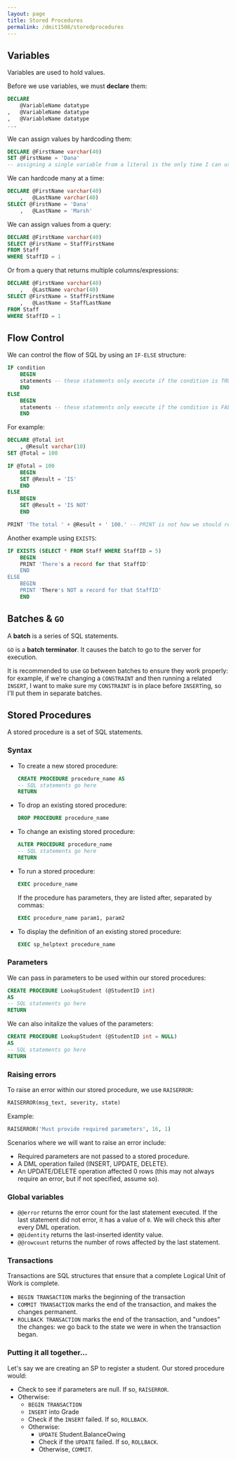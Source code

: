 ```yaml
---
layout: page
title: Stored Procedures
permalink: /dmit1508/storedprocedures
---
```


## Variables
Variables are used to hold values.

Before we use variables, we must **declare** them:
```sql
DECLARE     
    @VariableName datatype
,   @VariableName datatype
,   @VariableName datatype
...
```

We can assign values by hardcoding them:
```sql
DECLARE @FirstName varchar(40)
SET @FirstName = 'Dana' 
-- assigning a single variable from a literal is the only time I can use SET, otherwise I use SELECT
```

We can hardcode many at a time:
```sql
DECLARE @FirstName varchar(40)
    ,	@LastName varchar(40)
SELECT @FirstName = 'Dana'
    ,	@LastName = 'Marsh'
```

We can assign values from a query:
```sql
DECLARE @FirstName varchar(40)
SELECT @FirstName = StaffFirstName 
FROM Staff 
WHERE StaffID = 1
```

Or from a query that returns multiple columns/expressions:
```sql
DECLARE @FirstName varchar(40)
    ,	@LastName varchar(40)
SELECT @FirstName = StaffFirstName
    ,	@LastName = StaffLastName
FROM Staff 
WHERE StaffID = 1
```

## Flow Control

We can control the flow of SQL by using an `IF-ELSE` structure:
```sql
IF condition
	BEGIN
	statements -- these statements only execute if the condition is TRUE
	END
ELSE
	BEGIN
	statements -- these statements only execute if the condition is FALSE
	END
```

For example:
```sql
DECLARE @Total int
    , @Result varchar(10)
SET @Total = 100

IF @Total = 100
	BEGIN
	SET @Result = 'IS'
	END
ELSE
	BEGIN
	SET @Result = 'IS NOT'
	END

PRINT 'The total ' + @Result + ' 100.' -- PRINT is not how we should return messages to the user: it's primarily used for testing/debugging.
```
Another example using `EXISTS`:
```sql
IF EXISTS (SELECT * FROM Staff WHERE StaffID = 5)
	BEGIN
	PRINT 'There's a record for that StaffID'
	END
ELSE
	BEGIN
	PRINT 'There's NOT a record for that StaffID'
	END
```

## Batches & `GO`
A **batch** is a series of SQL statements.

`GO` is a **batch terminator**. It causes the batch to go to the server for execution.

It is recommended to use `GO` between batches to ensure they work properly: for example, if we're changing a `CONSTRAINT` and then running a related `INSERT`, I want to make sure my `CONSTRAINT`  is in place before `INSERT`ing, so I'll put them in separate batches.

## Stored Procedures
A stored procedure is a set of SQL statements.

### Syntax

- To create a new stored procedure:
    ```sql
    CREATE PROCEDURE procedure_name AS
    -- SQL statements go here
    RETURN
    ```
- To drop an existing stored procedure:
    ```sql
    DROP PROCEDURE procedure_name
    ```
- To change an existing stored procedure:
    ```sql
    ALTER PROCEDURE procedure_name
    -- SQL statements go here
    RETURN
    ```
- To run a stored procedure:
    ```sql
    EXEC procedure_name
    ```
    If the procedure has parameters, they are listed after, separated by commas:
    ```sql
    EXEC procedure_name param1, param2
    ```
- To display the definition of an existing stored procedure:
    ```sql
    EXEC sp_helptext procedure_name
    ```

### Parameters

We can pass in parameters to be used within our stored procedures:
```sql
CREATE PROCEDURE LookupStudent (@StudentID int) 
AS
-- SQL statements go here
RETURN
```
We can also initalize the values of the parameters:
```sql
CREATE PROCEDURE LookupStudent (@StudentID int = NULL) 
AS
-- SQL statements go here
RETURN
```

### Raising errors
To raise an error within our stored procedure, we use `RAISERROR`:
```sql
RAISERROR(msg_text, severity, state)
```

Example:
```sql
RAISERROR('Must provide required parameters', 16, 1)
```

Scenarios where we will want to raise an error include:
- Required parameters are not passed to a stored procedure.
- A DML operation failed (INSERT, UPDATE, DELETE).
- An UPDATE/DELETE operation affected 0 rows (this may not always require an error, but if not specified, assume so).

### Global variables
- `@@error` returns the error count for the last statement executed. If the last statement did not error, it has a value of `0`. We will check this after every DML operation.
- `@@identity` returns the last-inserted identity value.
- `@@rowcount` returns the number of rows affected by the last statement.

### Transactions
Transactions are SQL structures that ensure that a complete Logical Unit of Work is complete.

+ `BEGIN TRANSACTION` marks the beginning of the transaction
+ `COMMIT TRANSACTION` marks the end of the transaction, and makes the changes permanent.
+ `ROLLBACK TRANSACTION` marks the end of the transaction, and "undoes" the changes: we go back to the state we were in when the transaction began.

### Putting it all together...
Let's say we are creating an SP to register a student. Our stored procedure would:
+ Check to see if parameters are null. If so, `RAISERROR`.
+ Otherwise:
    + `BEGIN TRANSACTION `
    + `INSERT` into Grade
    + Check if the `INSERT` failed. If so, `ROLLBACK`.
    + Otherwise:
        + `UPDATE` Student.BalanceOwing
        + Check if the `UPDATE` failed. If so, `ROLLBACK`.
        + Otherwise, `COMMIT`.

